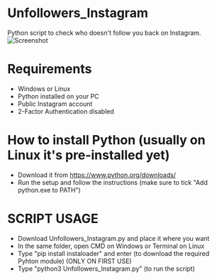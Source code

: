 # Unfollowers_Instagram
Python script to check who doesn't follow you back on Instagram.
![Screenshot](https://github.com/floyddc/Unfollowers_Instagram/assets/62873696/fa7317e7-292e-4082-b10d-427d513cff24)

# Requirements
- Windows or Linux
- Python installed on your PC
- Public Instagram account
- 2-Factor Authentication disabled

# How to install Python (usually on Linux it's pre-installed yet)
- Download it from https://www.python.org/downloads/
- Run the setup and follow the instructions (make sure to tick "Add python.exe to PATH")

# SCRIPT USAGE
- Download Unfollowers_Instagram.py and place it where you want
- In the same folder, open CMD on Windows or Terminal on Linux
- Type "pip install instaloader" and enter (to download the required Pyhton module) (ONLY ON FIRST USE)
- Type "python3 Unfollowers_Instagram.py" (to run the script)
